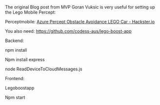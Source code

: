 The original Blog post from MVP Goran Vuksic is very useful for setting up the Lego Mobile Percept:

Perceptmobile: [Azure Percept Obstacle Avoidance LEGO Car - Hackster.io](https://www.hackster.io/gvuksic/perceptmobile-azure-percept-obstacle-avoidance-lego-car-1cde4f)

You also need:
https://github.com/codess-aus/lego-boost-app


Backend:

npm install

Npm install express

node ReadDeviceToCloudMessages.js


Frontend:

Legoboostapp

Npm start





